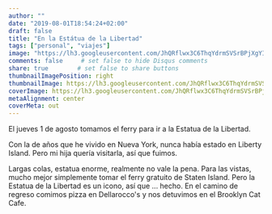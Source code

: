 ```yaml
---
author: ""
date: "2019-08-01T18:54:24+02:00"
draft: false
title: "En la Estátua de la Libertad"
tags: ["personal", "viajes"]
image: "https://lh3.googleusercontent.com/JhQRflwx3C6ThqYdrmSVSrBPjXgYIBrwhIgCQNtAgpG8Wlbk5rXn5SunNwLsH-S0i0X4gUZZ_azSJWU795zitm2-imhu6SYzlC0LHA2oyvGIXaMxrBIAXAEyyPrqOpyDXfpl3Vm8zV0=w1920-h1080"
comments: false     # set false to hide Disqus comments
share: true        # set false to share buttons
thumbnailImagePosition: right
thumbnailImage: https://lh3.googleusercontent.com/JhQRflwx3C6ThqYdrmSVSrBPjXgYIBrwhIgCQNtAgpG8Wlbk5rXn5SunNwLsH-S0i0X4gUZZ_azSJWU795zitm2-imhu6SYzlC0LHA2oyvGIXaMxrBIAXAEyyPrqOpyDXfpl3Vm8zV0=w1920-h1080
coverImage: https://lh3.googleusercontent.com/JhQRflwx3C6ThqYdrmSVSrBPjXgYIBrwhIgCQNtAgpG8Wlbk5rXn5SunNwLsH-S0i0X4gUZZ_azSJWU795zitm2-imhu6SYzlC0LHA2oyvGIXaMxrBIAXAEyyPrqOpyDXfpl3Vm8zV0=w1920-h1080
metaAlignment: center
coverMeta: out
---
```


El jueves 1 de agosto tomamos el ferry para ir a la Estatua de la Libertad.

<!--more-->

Con la de años que he vivido en Nueva York, nunca había estado en Liberty Island. Pero mi hija quería visitarla, así que fuimos.

Largas colas, estatua enorme, realmente no vale la pena. Para las vistas, mucho mejor simplemente tomar el ferry gratuito de Staten Island. Pero la Estatua de la Libertad es un icono, así que ... hecho.
En el camino de regreso comimos pizza en Dellarocco's y nos detuvimos en el Brooklyn Cat Cafe.

<script src="https://cdn.jsdelivr.net/npm/publicalbum@latest/embed-ui.min.js" async></script>
<div class="pa-gallery-player-widget" style="width:100%; height:480px; display:none;"
  data-link="https://photos.app.goo.gl/CEkB6LKgq9rkKWQk8"
  data-title="15 new photos by Jorge Cortell">
  <object data="https://lh3.googleusercontent.com/3qrcGUL2aIvuW6eGG-CYOEdj4o8o72CEk83N4KxCxlNTD7oXP7t3-MCX_SD0xhPSIIgEfTbBEm-VqliOyiLRy6N1dSjCD5KmRjE7BvMEQXkAtWnJ7unf5w8Rpe5sdfvjSk1bQid5tZw=w1920-h1080"></object>
  <object data="https://lh3.googleusercontent.com/DcCcIIZGsVyHzPCPhPSBOz5z24Rp6BqVbUyObLbZbzkV7fhRwnbV69yuCiw6_IgUgwVy12GhFlWutoUSu4ni3755m2kGyh2Xo1TpjHdo1TfJcRDWRSDeQENTOwpRSBkUKLOcqhQhCKY=w1920-h1080"></object>
  <object data="https://lh3.googleusercontent.com/KcCuuh9FXUtpVymDhUt1Q9oj9NShvDhDIEQRky2m2bM0yoflgen9cxl4YEx7VLOmFQY-ImpyfnNQ1aWMwe_1xzLlcJXv51sCjTBdDrq-btRLGQ77ZotHeLu62c6l9CeZ_PNY5Nt2MQg=w1920-h1080"></object>
  <object data="https://lh3.googleusercontent.com/dwDv3v0YofBDN5ABNXm77OyCDh7S7yXjUCPV7BJWO-gr7lJXlTy0-WmeRvcdiDshl5tL-4j3knKPUKVYezNxhLa6LQ43s7EKBDY4BeYSQSTwXwkNwPo0zP1l4E08R1jvOkMVnVJz_Kk=w1920-h1080"></object>
  <object data="https://lh3.googleusercontent.com/1KJtlTfscJZ6BZ0_ZwlfI9i67VtjE0PQPZin07LHsXLROvyOSLXOac_drOEu_j91jgvP6bzP1wV1HBLZC1PMQw1igbcmkHetZ1EUNaLBwudTyENqr9FIH8Rp7jpdqO_qIIe7UvQpcmg=w1920-h1080"></object>
  <object data="https://lh3.googleusercontent.com/F7dCWKQF9zfkcH6qsMKhaWiGrK9uIV5rCA4X3YBnd8KFEr_mgOHbXmgivomZ9_ilhmzvss7VnmzxCf1jyjLYhZa0JEDlSS2fFwPz-YVqzzGuCMqNXWbasOwL4VgN9cEhDCmTidnGhXw=w1920-h1080"></object>
  <object data="https://lh3.googleusercontent.com/5l3mfbucOOVDW3Bhn4rzRcqGwCMAYJC74HSRMlp09I9bheUdz_gIuVg_jfhS6BOsLnf75iv8N901dNEJxtHXoYCOKVSFB_pjOoJGwsxiK9OSeU9vqK0Z-Oz77boF36ojvBZ7LPQohjo=w1920-h1080"></object>
  <object data="https://lh3.googleusercontent.com/vctLV-TohyGE9AhhETWmMHODI8e_K2IUOP-S4TP5o6lR4Y5bM4wR00FNcl5XnTRQuQaiU5o262ESe5K_CRYSxq3lThVYfkITb6vJbdH30Y5gWvjANbhcdkki8TdjDc_YIrsuaxF10gM=w1920-h1080"></object>
  <object data="https://lh3.googleusercontent.com/l-UfADKcaFTIsv4zFlCrjwYmmLjE8Hz2IRTnySEfiysCoOs1CtyFOLB8NWaNP2IZbOmJSM_oGIKwF3SkZoDbN5jSZ6uhjGXYYTsh1lwqMzreWVllNticlF6DcndHcHsu8WNLto2L_wQ=w1920-h1080"></object>
  <object data="https://lh3.googleusercontent.com/88fwIUduIdOm64KXF8wItbUs-30CDweILi5YVth9N10FILlfLpgS3JJtAYoG6vCzN1LVZJ4YGNdr0WLf1DCVraccMUEu0TkFD8dSvJVFj9S76Pk092QdyR_B4pyBUatylLLznnrMJ9I=w1920-h1080"></object>
  <object data="https://lh3.googleusercontent.com/EKiFCYEIoDx8sqPpmMzdYKxJK7SEVPLwShHcIMu6_osqjDyk8rKa3mbPNKKRdUYFyQgUEpA044jhnFuz-d5hugdSId8R-_0YqPkLGjkc77waKrTyKeEc_faZx0hiMCAgjv9_LRUzDWM=w1920-h1080"></object>
  <object data="https://lh3.googleusercontent.com/VyBIq5dwQXLikcHXq-0yu_u4OkkwzpQM7CTAC5_VxLx9gJyR9_BRpJhBs6tu-FTu-6tYPudI0C2oV0bzCoveljsq5GBgvtmsNRtXji2JIAkr7sWPADfVY6pQdwLZRP3hro4L2iMsMkI=w1920-h1080"></object>
  <object data="https://lh3.googleusercontent.com/gBCDeFRrgaKsK-elIvUD7c2gie798nD14LDCKwoiviaDLQkBUWPqzIKLk9oO0x0KhQQo5TJUI25g2FdHJ5-2AITMZ8omwQBQo_KhaqlxHJvcqmoK4_-JF8Vt-gbsdZwukhZFfMH4UuY=w1920-h1080"></object>
  <object data="https://lh3.googleusercontent.com/ULcLEZ0jSRqSblTaor8U2hYR_lrEBoqE5gO89WbBmlKBrCNdZXpdf2uqePc2LLLUbSatHMTyLwVwddEPsgeSNAAzRMw1euof7tztt3j98nzPZXZUXaO1ZcWPkRdUgupdD1tMpYBuW5g=w1920-h1080"></object>
  <object data="https://lh3.googleusercontent.com/7zJkE12zv-Hd2ZPDN4VTzWtRtiI1VL_M_Mlc3n2zVjA7kjAunzTwLcEcidjYT_7wDB-bkK-MefUVL2ATpy1dq0D9l4sxmOUUoch9Ca5UJOYAvyr50kaUnrzLT4XSGEDAdIHpm6obJwg=w1920-h1080"></object>
</div>
